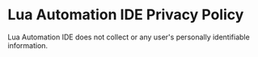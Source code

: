 # Lua Automation IDE Privacy Policy

Lua Automation IDE does not collect or any user's personally identifiable information.
